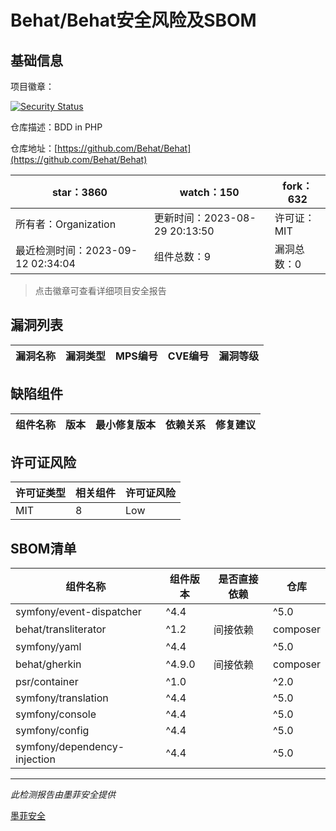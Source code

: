 # Behat/Behat安全风险及SBOM

## 基础信息

项目徽章：

[![Security Status](https://www.murphysec.com/platform3/v31/badge/1701302450124357632.svg)](https://www.murphysec.com/console/report/1691879223985987584/1701302450124357632)

仓库描述：BDD in PHP

仓库地址：[https://github.com/Behat/Behat](https://github.com/Behat/Behat)

| star：3860 | watch：150 | fork：632 |
| ----------- | -------------- | ------------ |
| 所有者：Organization | 更新时间：2023-08-29 20:13:50 | 许可证：MIT |
| 最近检测时间：2023-09-12 02:34:04 | 组件总数：9 | 漏洞总数：0 |

> 点击徽章可查看详细项目安全报告



## 漏洞列表

| 漏洞名称 | 漏洞类型 | MPS编号 | CVE编号 | 漏洞等级 |
| ------- | ------ | ------- | ------ | ----- |





## 缺陷组件

| 组件名称 | 版本 | 最小修复版本 | 依赖关系 | 修复建议 |
| -------- | ---- | ------------ | -------- | -------- |





## 许可证风险

| 许可证类型 | 相关组件 | 许可证风险 |
| ---------- | -------- | ---------- |
|MIT|8|Low|




## SBOM清单

| 组件名称 | 组件版本 | 是否直接依赖 | 仓库 |
| -------- | -------- | ------------ | ---- |
|symfony/event-dispatcher|^4.4 || ^5.0 || ^6.0|间接依赖|composer|
|behat/transliterator|^1.2|间接依赖|composer|
|symfony/yaml|^4.4 || ^5.0 || ^6.0|间接依赖|composer|
|behat/gherkin|^4.9.0|间接依赖|composer|
|psr/container|^1.0 || ^2.0|间接依赖|composer|
|symfony/translation|^4.4 || ^5.0 || ^6.0|间接依赖|composer|
|symfony/console|^4.4 || ^5.0 || ^6.0|间接依赖|composer|
|symfony/config|^4.4 || ^5.0 || ^6.0|间接依赖|composer|
|symfony/dependency-injection|^4.4 || ^5.0 || ^6.0|间接依赖|composer|


------

*此检测报告由墨菲安全提供*

[墨菲安全](www.murphysec.com)